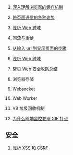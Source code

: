 1. [深入理解浏览器的缓存机制](https://github.com/fyuanfen/note/blob/master/article/Network/%E6%B7%B1%E5%85%A5%E7%90%86%E8%A7%A3%E6%B5%8F%E8%A7%88%E5%99%A8%E7%9A%84%E7%BC%93%E5%AD%98%E6%9C%BA%E5%88%B6.md)

2. [跨页面通信的各种姿势](https://github.com/fyuanfen/note/blob/master/article/Network/%E8%B7%A8%E9%A1%B5%E9%9D%A2%E9%80%9A%E4%BF%A1%E7%9A%84%E5%90%84%E7%A7%8D%E5%A7%BF%E5%8A%BF.md)
3. [浅析 Web 跨域](https://github.com/fyuanfen/note/blob/master/article/Network/%E6%B5%85%E6%9E%90Web%E8%B7%A8%E5%9F%9F.md)
4. [回流与重绘](https://github.com/fyuanfen/note/blob/master/article/Network/%E5%9B%9E%E6%B5%81%E4%B8%8E%E9%87%8D%E7%BB%98.md)

5. [从输入 url 到显示页面的步骤](https://github.com/fyuanfen/note/blob/master/article/Network/%E4%BB%8E%E8%BE%93%E5%85%A5%20url%20%E5%88%B0%E6%98%BE%E7%A4%BA%E9%A1%B5%E9%9D%A2%E7%9A%84%E6%AD%A5%E9%AA%A4.md)
6. [浅析 Web 跨域](https://github.com/fyuanfen/note/blob/master/article/Network/%E6%B5%85%E6%9E%90Web%E8%B7%A8%E5%9F%9F.md)
7. [常见 Web 安全攻防总结](https://github.com/fyuanfen/note/blob/master/article/Network/%E5%B8%B8%E8%A7%81%20Web%20%E5%AE%89%E5%85%A8%E6%94%BB%E9%98%B2%E6%80%BB%E7%BB%93.md)
8. 浏览器存储
9. Websocket
10. Web Worker
11. V8 垃圾回收机制
12. [为什么前端监控要用 GIF 打点](https://github.com/fyuanfen/note/blob/master/article/Network/%E4%B8%BA%E4%BB%80%E4%B9%88%E5%89%8D%E7%AB%AF%E7%9B%91%E6%8E%A7%E8%A6%81%E7%94%A8GIF%E6%89%93%E7%82%B9.md)

## 安全

1. [浅析 XSS 和 CSRF](https://github.com/fyuanfen/note/blob/master/article/Network/%E6%B5%85%E6%9E%90XSS%E5%92%8CCSRF.md)
